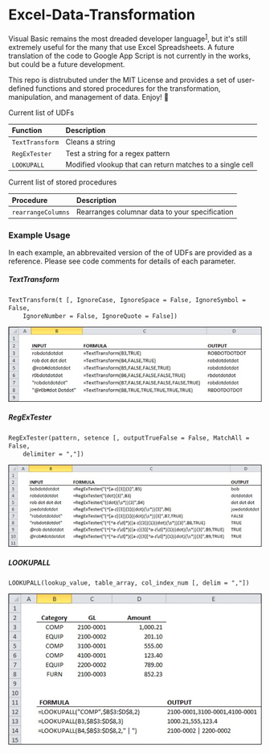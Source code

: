 # Excel-Data-Transformation

Visual Basic remains the most dreaded developer language<sup>[1]</sup>, but it's still extremely useful for the many that use Excel Spreadsheets. A future translation of the code to Google App Script is not currently in the works, but could be a future development.

This repo is distrubuted under the MIT License and provides a set of user-defined functions and stored procedures for the transformation, manipulation, and management of data. Enjoy! :punch:

Current list of UDFs

| Function | Description |
| :--- | :--- |
| `TextTransform` | Cleans a string |
| `RegExTester` | Test a string for a regex pattern |
| `LOOKUPALL` | Modified vlookup that can return matches to a single cell |

Current list of stored procedures

| Procedure| Description |
| :--- |:--- |
| `rearrangeColumns` | Rearranges columnar data to your specification |

### Example Usage
In each example, an abbrevaited version of the of UDFs are provided as a reference. Please see code comments for details of each parameter.

##### TextTransform
```
TextTransform(t [, IgnoreCase, IgnoreSpace = False, IgnoreSymbol = False,
	IgnoreNumber = False, IgnoreQuote = False])
```
![Sample usage image for TextTransform](/img/TextTransform.jpg)

##### RegExTester
```
RegExTester(pattern, setence [, outputTrueFalse = False, MatchAll = False,
	delimiter = ","])
```
![Sample usage image for RegExTester](/img/RegExTester.jpg)

##### LOOKUPALL
```
LOOKUPALL(lookup_value, table_array, col_index_num [, delim = ","])
```
![Sample usage image for LOOKUPALL](/img/LOOKUPALL.jpg)

[1]: http://stackoverflow.com/research/developer-survey-2016#technology-most-loved-dreaded-and-wanted